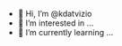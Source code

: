 - 👋 Hi, I’m @kdatvizio
- 👀 I’m interested in ...
- 🌱 I’m currently learning ...

<!---
kdatvizio/kdatvizio is a ✨ special ✨ repository because its `README.md` (this file) appears on your GitHub profile.
You can click the Preview link to take a look at your changes.
--->
